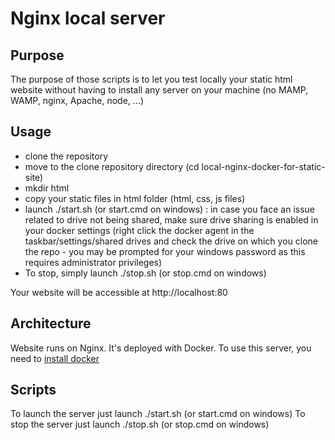 # Nginx local server

## Purpose
The purpose of those scripts is to let you test locally your static html website without having to install any server on your machine (no MAMP, WAMP, nginx, Apache, node, ...)

## Usage
* clone the repository
* move to the clone repository directory (cd local-nginx-docker-for-static-site)
* mkdir html
* copy your static files in html folder (html, css, js files)
* launch ./start.sh (or start.cmd on windows) : in case you face an issue related to drive not being shared, make sure drive sharing is enabled in your docker settings (right click the docker agent in the taskbar/settings/shared drives and check the drive on which you clone the repo - you may be prompted for your windows password as this requires administrator privileges)
* To stop, simply launch ./stop.sh (or stop.cmd on windows)
  
Your website will be accessible at http://localhost:80

## Architecture
Website runs on Nginx.
It's deployed with Docker.
To use this server, you need to [install docker](https://docs.docker.com/install/)

## Scripts
To launch the server just launch ./start.sh (or start.cmd on windows)
To stop the server just launch ./stop.sh (or stop.cmd on windows)
